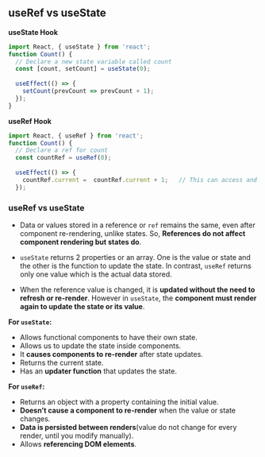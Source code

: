 ## useRef vs useState

**useState Hook**

```jsx
import React, { useState } from 'react';
function Count() {
  // Declare a new state variable called count
  const [count, setCount] = useState(0);
  
  useEffect(() => {
    setCount(prevCount => prevCount + 1);
  });
}
```
  
**useRef Hook**
```jsx
import React, { useRef } from 'react';
function Count() {
  // Declare a ref for count
  const countRef = useRef(0);
  
  useEffect(() => {
    countRef.current =  countRef.current + 1;   // This can access and modify the value of ref
  });
```


### useRef vs useState
- Data or values stored in a reference or `ref` remains the same, even after component re-rendering, unlike states. So, **References do not affect component rendering but states do**.

- `useState` returns 2 properties or an array. One is the value or state and the other is the function to update the state. In contrast, `useRef` returns only one value which is the actual data stored.

- When the reference value is changed, it is **updated without the need to refresh or re-render**. However in `useState`, the **component must render again to update the state or its value**.

**For `useState`:**

- Allows functional components to have their own state.
- Allows us to update the state inside components.
- It **causes components to re-render** after state updates.
- Returns the current state.
- Has an **updater function** that updates the state.

**For `useRef`:**

- Returns an object with a property containing the initial value.
- **Doesn’t cause a component to re-render** when the value or state changes.
- **Data is persisted between renders**(value do not change for every render, until you modify manually).
- Allows **referencing DOM elements**.
